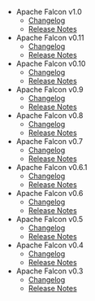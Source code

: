 
<!---
# Licensed to the Apache Software Foundation (ASF) under one
# or more contributor license agreements.  See the NOTICE file
# distributed with this work for additional information
# regarding copyright ownership.  The ASF licenses this file
# to you under the Apache License, Version 2.0 (the
# "License"); you may not use this file except in compliance
# with the License.  You may obtain a copy of the License at
#
#     http://www.apache.org/licenses/LICENSE-2.0
#
# Unless required by applicable law or agreed to in writing, software
# distributed under the License is distributed on an "AS IS" BASIS,
# WITHOUT WARRANTIES OR CONDITIONS OF ANY KIND, either express or implied.
# See the License for the specific language governing permissions and
# limitations under the License.
-->
* Apache Falcon v1.0
    * [Changelog](1.0/CHANGELOG.1.0.html)
    * [Release Notes](1.0/RELEASENOTES.1.0.html)
* Apache Falcon v0.11
    * [Changelog](0.11/CHANGELOG.0.11.html)
    * [Release Notes](0.11/RELEASENOTES.0.11.html)
* Apache Falcon v0.10
    * [Changelog](0.10/CHANGELOG.0.10.html)
    * [Release Notes](0.10/RELEASENOTES.0.10.html)
* Apache Falcon v0.9
    * [Changelog](0.9/CHANGELOG.0.9.html)
    * [Release Notes](0.9/RELEASENOTES.0.9.html)
* Apache Falcon v0.8
    * [Changelog](0.8/CHANGELOG.0.8.html)
    * [Release Notes](0.8/RELEASENOTES.0.8.html)
* Apache Falcon v0.7
    * [Changelog](0.7/CHANGELOG.0.7.html)
    * [Release Notes](0.7/RELEASENOTES.0.7.html)
* Apache Falcon v0.6.1
    * [Changelog](0.6.1/CHANGELOG.0.6.1.html)
    * [Release Notes](0.6.1/RELEASENOTES.0.6.1.html)
* Apache Falcon v0.6
    * [Changelog](0.6/CHANGELOG.0.6.html)
    * [Release Notes](0.6/RELEASENOTES.0.6.html)
* Apache Falcon v0.5
    * [Changelog](0.5/CHANGELOG.0.5.html)
    * [Release Notes](0.5/RELEASENOTES.0.5.html)
* Apache Falcon v0.4
    * [Changelog](0.4/CHANGELOG.0.4.html)
    * [Release Notes](0.4/RELEASENOTES.0.4.html)
* Apache Falcon v0.3
    * [Changelog](0.3/CHANGELOG.0.3.html)
    * [Release Notes](0.3/RELEASENOTES.0.3.html)

